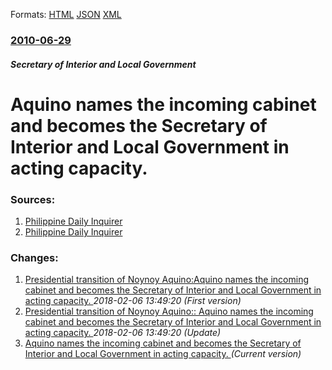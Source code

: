 
Formats: [HTML](/news/2010/06/29/aquino-names-the-incoming-cabinet-and-becomes-the-secretary-of-interior-and-local-government-in-acting-capacity.html)  [JSON](/news/2010/06/29/aquino-names-the-incoming-cabinet-and-becomes-the-secretary-of-interior-and-local-government-in-acting-capacity.json)  [XML](/news/2010/06/29/aquino-names-the-incoming-cabinet-and-becomes-the-secretary-of-interior-and-local-government-in-acting-capacity.xml)  

### [2010-06-29](/news/2010/06/29/index.md)

##### Secretary of Interior and Local Government
# Aquino names the incoming cabinet and becomes the Secretary of Interior and Local Government in acting capacity. 




### Sources:

1. [Philippine Daily Inquirer](http://newsinfo.inquirer.net/breakingnews/nation/view/20100629-278220/Aquino-names-Cabinet-takes-DILG-helm)
2. [Philippine Daily Inquirer](http://newsinfo.inquirer.net/breakingnews/nation/view/20100629-278225/Davide-named-Truth-Commission-chief)

### Changes:

1. [Presidential transition of Noynoy Aquino:Aquino names the incoming cabinet and becomes the Secretary of Interior and Local Government in acting capacity. ](/news/2010/06/29/presidential-transition-of-noynoy-aquino-paquino-names-the-incoming-cabinet-and-becomes-the-secretary-of-interior-and-local-government-in-ac.md) _2018-02-06 13:49:20 (First version)_
2. [Presidential transition of Noynoy Aquino:: Aquino names the incoming cabinet and becomes the Secretary of Interior and Local Government in acting capacity. ](/news/2010/06/29/presidential-transition-of-noynoy-aquino-aquino-names-the-incoming-cabinet-and-becomes-the-secretary-of-interior-and-local-government-in-a.md) _2018-02-06 13:49:20 (Update)_
2. [Aquino names the incoming cabinet and becomes the Secretary of Interior and Local Government in acting capacity. ](/news/2010/06/29/aquino-names-the-incoming-cabinet-and-becomes-the-secretary-of-interior-and-local-government-in-acting-capacity.md) _(Current version)_
